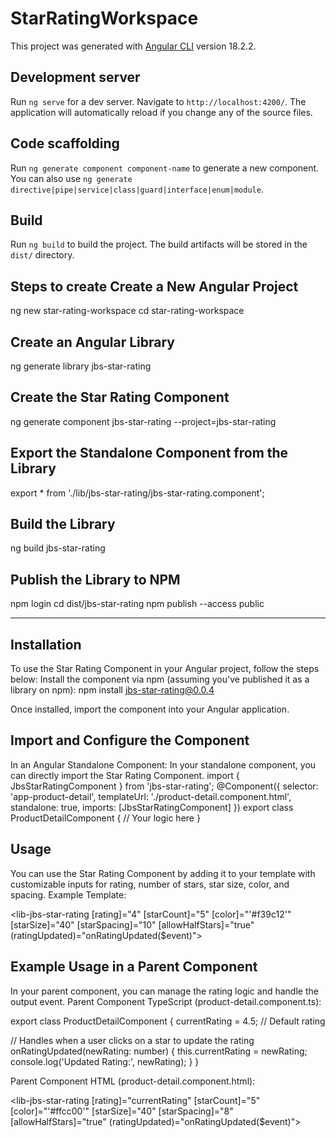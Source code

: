 # StarRatingWorkspace

This project was generated with [Angular CLI](https://github.com/angular/angular-cli) version 18.2.2.

## Development server

Run `ng serve` for a dev server. Navigate to `http://localhost:4200/`. The application will automatically reload if you change any of the source files.

## Code scaffolding

Run `ng generate component component-name` to generate a new component. You can also use `ng generate directive|pipe|service|class|guard|interface|enum|module`.

## Build

Run `ng build` to build the project. The build artifacts will be stored in the `dist/` directory.

## Steps to create Create a New Angular Project

ng new star-rating-workspace
cd star-rating-workspace

## Create an Angular Library

ng generate library jbs-star-rating

## Create the Star Rating Component

ng generate component jbs-star-rating --project=jbs-star-rating

## Export the Standalone Component from the Library

export * from './lib/jbs-star-rating/jbs-star-rating.component';

## Build the Library

ng build jbs-star-rating

## Publish the Library to NPM

npm login
cd dist/jbs-star-rating
npm publish --access public

-----------------------------------------------------------

## Installation
To use the Star Rating Component in your Angular project, follow the steps below:
Install the component via npm (assuming you've published it as a library on npm):
npm install jbs-star-rating@0.0.4

Once installed, import the component into your Angular application.

## Import and Configure the Component
In an Angular Standalone Component:
In your standalone component, you can directly import the Star Rating Component.
import { JbsStarRatingComponent } from 'jbs-star-rating';
@Component({
  selector: 'app-product-detail',
  templateUrl: './product-detail.component.html',
  standalone: true,
  imports: [JbsStarRatingComponent]
})
export class ProductDetailComponent {
  // Your logic here
}


## Usage
You can use the Star Rating Component by adding it to your template with customizable inputs for rating, number of stars, star size, color, and spacing.
Example Template:

<lib-jbs-star-rating 
  [rating]="4"            <!-- Rating value (4 stars) -->
  [starCount]="5"           <!-- Number of stars (default: 5) -->
  [color]="'#f39c12'"       <!-- Color of stars (e.g., orange) -->
  [starSize]="40"           <!-- Size of each star in pixels -->
  [starSpacing]="10"        <!-- Spacing between stars -->
  [allowHalfStars]="true"   <!-- Allow half stars -->
  (ratingUpdated)="onRatingUpdated($event)"> <!-- Output event for rating click -->
</lib-jbs-star-rating>


## Example Usage in a Parent Component
In your parent component, you can manage the rating logic and handle the output event.
Parent Component TypeScript (product-detail.component.ts):

export class ProductDetailComponent {
  currentRating = 4.5; // Default rating

  // Handles when a user clicks on a star to update the rating
  onRatingUpdated(newRating: number) {
    this.currentRating = newRating;
    console.log('Updated Rating:', newRating);
  }
}

Parent Component HTML (product-detail.component.html):

<lib-jbs-star-rating 
  [rating]="currentRating"
  [starCount]="5"
  [color]="'#ffcc00'"
  [starSize]="40"
  [starSpacing]="8"
  [allowHalfStars]="true"
  (ratingUpdated)="onRatingUpdated($event)">
</lib-jbs-star-rating>


